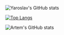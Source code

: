 ![Yaroslav's GitHub stats](https://github-readme-stats.vercel.app/api?username=yaroslavyadrov&show_icons=true&theme=cobalt)

[![Top Langs](https://github-readme-stats.vercel.app/api/top-langs/?username=yaroslavyadrov&layout=compact)](https://github.com/anuraghazra/github-readme-stats)

![Artem's GitHub stats](https://github-readme-stats.vercel.app/api?username=artzmb&show_icons=true&theme=radical)
